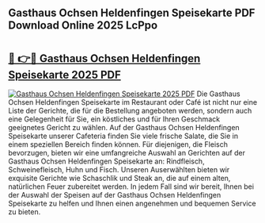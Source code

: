## Gasthaus Ochsen Heldenfingen Speisekarte PDF Download Online 2025 LcPpo

# <h2><a href="http://gcbcugh.nevu.top/?p=Gasthaus+Ochsen+Heldenfingen+Speisekarte">🔗 👉🔴 Gasthaus Ochsen Heldenfingen Speisekarte 2025 PDF</a></h2>

[![Gasthaus Ochsen Heldenfingen Speisekarte 2025 PDF](https://i.imgur.com/dBaPXMq.png)](http://gcbcugh.nevu.top/?p=Gasthaus+Ochsen+Heldenfingen+Speisekarte)
Die Gasthaus Ochsen Heldenfingen Speisekarte im Restaurant oder Café ist nicht nur eine Liste der Gerichte, die für die Bestellung angeboten werden, sondern auch eine Gelegenheit für Sie, ein köstliches und für Ihren Geschmack geeignetes Gericht zu wählen. Auf der Gasthaus Ochsen Heldenfingen Speisekarte unserer Cafeteria finden Sie viele frische Salate, die Sie in einem speziellen Bereich finden können. Für diejenigen, die Fleisch bevorzugen, bieten wir eine umfangreiche Auswahl an Gerichten auf der Gasthaus Ochsen Heldenfingen Speisekarte an: Rindfleisch, Schweinefleisch, Huhn und Fisch. Unseren Auserwählten bieten wir exquisite Gerichte wie Schaschlik und Steak an, die auf einem alten, natürlichen Feuer zubereitet werden. In jedem Fall sind wir bereit, Ihnen bei der Auswahl der Speisen auf der Gasthaus Ochsen Heldenfingen Speisekarte zu helfen und Ihnen einen angenehmen und bequemen Service zu bieten.
